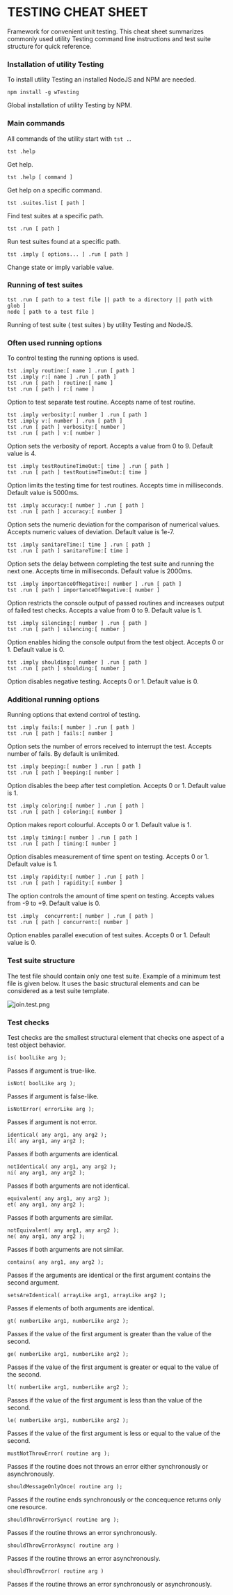 # TESTING CHEAT SHEET

Framework for convenient unit testing. This cheat sheet summarizes commonly used utility Testing command line instructions and test suite structure for quick reference.

### Installation of utility Testing

To install utility Testing an installed NodeJS and NPM are needed.

```
npm install -g wTesting
```

Global installation of utility Testing by NPM.

### Main commands

All commands of the utility start with `tst .`.

```
tst .help
```

Get help.

```
tst .help [ command ]
```

Get help on a specific command.

```
tst .suites.list [ path ]
```

Find test suites at a specific path.

```
tst .run [ path ]
```

Run test suites found at a specific path.

```
tst .imply [ options... ] .run [ path ]
```

Change state or imply variable value.

### Running of test suites

```
tst .run [ path to a test file || path to a directory || path with glob ]
node [ path to a test file ]
```

Running of test suite ( test suites ) by utility Testing and NodeJS.

### Often used running options

To control testing the running options is used.

```
tst .imply routine:[ name ] .run [ path ]
tst .imply r:[ name ] .run [ path ]
tst .run [ path ] routine:[ name ]
tst .run [ path ] r:[ name ]
```

Option to test separate test routine. Accepts name of test routine.

```
tst .imply verbosity:[ number ] .run [ path ]
tst .imply v:[ number ] .run [ path ]
tst .run [ path ] verbosity:[ number ]
tst .run [ path ] v:[ number ]
```

Option sets the verbosity of report. Accepts a value from 0 to 9. Default value is 4.

```
tst .imply testRoutineTimeOut:[ time ] .run [ path ]
tst .run [ path ] testRoutineTimeOut:[ time ]
```

Option limits the testing time for test routines. Accepts time in milliseconds. Default value is 5000ms.

```
tst .imply accuracy:[ number ] .run [ path ]
tst .run [ path ] accuracy:[ number ]
```

Option sets the numeric deviation for the comparison of numerical values. Accepts numeric values of deviation. Default value is 1e-7.

```
tst .imply sanitareTime:[ time ] .run [ path ]
tst .run [ path ] sanitareTime:[ time ]
```

Option sets the delay between completing the test suite and running the next one. Accepts time in milliseconds. Default value is 2000ms.

```
tst .imply importanceOfNegative:[ number ] .run [ path ]
tst .run [ path ] importanceOfNegative:[ number ]
```

Option restricts the console output of passed routines and increases output of failed test checks. Accepts a value from 0 to 9. Default value is 1.

```
tst .imply silencing:[ number ] .run [ path ]
tst .run [ path ] silencing:[ number ]
```

Option enables hiding the console output from the test object. Accepts 0 or 1. Default value is 0.

```
tst .imply shoulding:[ number ] .run [ path ]
tst .run [ path ] shoulding:[ number ]
```

Option disables negative testing. Accepts 0 or 1. Default value is 0.

### Additional running options

Running options that extend control of testing.

```
tst .imply fails:[ number ] .run [ path ]
tst .run [ path ] fails:[ number ]
```

Option sets the number of errors received to interrupt the test. Accepts number of fails. By default is unlimited.

```
tst .imply beeping:[ number ] .run [ path ]
tst .run [ path ] beeping:[ number ]
```

Option disables the beep after test completion. Accepts 0 or 1. Default value is 1.

```
tst .imply coloring:[ number ] .run [ path ]
tst .run [ path ] coloring:[ number ]
```

Option makes report colourful. Accepts 0 or 1. Default value is 1.

```
tst .imply timing:[ number ] .run [ path ]
tst .run [ path ] timing:[ number ]
```

Option disables measurement of time spent on testing. Accepts 0 or 1. Default value is 1.

```
tst .imply rapidity:[ number ] .run [ path ]
tst .run [ path ] rapidity:[ number ]
```

The option controls the amount of time spent on testing. Accepts values from -9 to +9. Default value is 0.

```
tst .imply  concurrent:[ number ] .run [ path ]
tst .run [ path ] concurrent:[ number ]
```

Option enables parallel execution of test suites. Accepts 0 or 1. Default value is 0.

### Test suite structure

The test file should contain only one test suite.
Example of a minimum test file is given below. It uses the basic structural elements and can be considered as a test suite template.

![join.test.png](../../images/join.test.png)

### Test checks

Test checks are the smallest structural element that checks one aspect of a test object behavior.

```
is( boolLike arg );
```

Passes if argument is true-like.

```
isNot( boolLike arg );
```

Passes if argument is false-like.

```
isNotError( errorLike arg );
```

Passes if argument is not error.

```
identical( any arg1, any arg2 );
il( any arg1, any arg2 );
```

Passes if both arguments are identical.

```
notIdentical( any arg1, any arg2 );
ni( any arg1, any arg2 );
```

Passes if both arguments are not identical.

```
equivalent( any arg1, any arg2 );
et( any arg1, any arg2 );
```

Passes if both arguments are similar.

```
notEquivalent( any arg1, any arg2 );
ne( any arg1, any arg2 );
```

Passes if both arguments are not similar.

```
contains( any arg1, any arg2 );
```

Passes if the arguments are identical or the first argument contains the second argument.

```
setsAreIdentical( arrayLike arg1, arrayLike arg2 );
```

Passes if elements of both arguments are identical.

```
gt( numberLike arg1, numberLike arg2 );
```

Passes if the value of the first argument is greater than the value of the second.

```
ge( numberLike arg1, numberLike arg2 );
```

Passes if the value of the first argument is greater or equal to the value of the second.

```
lt( numberLike arg1, numberLike arg2 );
```

Passes if the value of the first argument is less than the value of the second.

```
le( numberLike arg1, numberLike arg2 );
```
Passes if the value of the first argument is less or equal to the value of the second.

```
mustNotThrowError( routine arg );
```

Passes if the routine does not throws an error either synchronously or asynchronously.

```
shouldMessageOnlyOnce( routine arg );
```

Passes if the routine ends synchronously or the concequence returns only one resource.

```
shouldThrowErrorSync( routine arg );
```

Passes if the routine throws an error synchronously.

```
shouldThrowErrorAsync( routine arg )
```

Passes if the routine throws an error asynchronously.

```
shouldThrowError( routine arg )
```

Passes if the routine throws an error synchronously or asynchronously.
